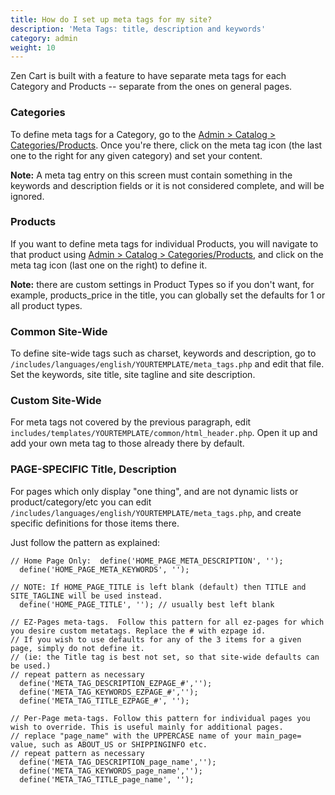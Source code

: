 ```yaml
---
title: How do I set up meta tags for my site? 
description: 'Meta Tags: title, description and keywords'
category: admin
weight: 10
---
```


Zen Cart is built with a feature to have separate meta tags for each Category and Products -- separate from the ones on general pages.

### Categories
To define meta tags for a Category, go to the [Admin > Catalog > Categories/Products](/user/admin_pages/catalog/categories/).  Once you're there, click on the meta tag icon (the last one to the right for any given category) and set your content.

**Note:** A meta tag entry on this screen must contain something in the keywords and description fields or it is not considered complete, and will be ignored.

### Products
If you want to define meta tags for individual Products, you will navigate to that product using [Admin > Catalog > Categories/Products](/user/admin_pages/catalog/categories_products/), and click on the meta tag icon (last one on the right) to define it.

**Note:** there are custom settings in Product Types so if you don't want, for example, products_price in the title,  you can globally set the defaults for 1 or all product types.

### Common Site-Wide
To define site-wide tags such as charset, keywords and description, go to `/includes/languages/english/YOURTEMPLATE/meta_tags.php` and edit that file.  Set the keywords, site title, site tagline and site description.

### Custom Site-Wide
For meta tags not covered by the previous paragraph, edit 
`includes/templates/YOURTEMPLATE/common/html_header.php`. 
Open it up and add your own meta tag to those already there by default.


### PAGE-SPECIFIC Title, Description
For pages which only display "one thing", and are not dynamic lists or product/category/etc you can edit `/includes/languages/english/YOURTEMPLATE/meta_tags.php`, and create specific definitions for those items there.

Just follow the pattern as explained:

```
// Home Page Only:  define('HOME_PAGE_META_DESCRIPTION', '');
  define('HOME_PAGE_META_KEYWORDS', '');

// NOTE: If HOME_PAGE_TITLE is left blank (default) then TITLE and SITE_TAGLINE will be used instead.
  define('HOME_PAGE_TITLE', ''); // usually best left blank

// EZ-Pages meta-tags.  Follow this pattern for all ez-pages for which you desire custom metatags. Replace the # with ezpage id.
// If you wish to use defaults for any of the 3 items for a given page, simply do not define it.
// (ie: the Title tag is best not set, so that site-wide defaults can be used.)
// repeat pattern as necessary
  define('META_TAG_DESCRIPTION_EZPAGE_#','');
  define('META_TAG_KEYWORDS_EZPAGE_#','');
  define('META_TAG_TITLE_EZPAGE_#', '');

// Per-Page meta-tags. Follow this pattern for individual pages you wish to override. This is useful mainly for additional pages.
// replace "page_name" with the UPPERCASE name of your main_page= value, such as ABOUT_US or SHIPPINGINFO etc.
// repeat pattern as necessary
  define('META_TAG_DESCRIPTION_page_name','');
  define('META_TAG_KEYWORDS_page_name','');
  define('META_TAG_TITLE_page_name', ''); 

```
